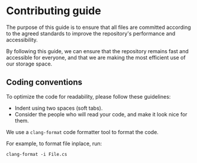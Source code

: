 # Contributing guide

The purpose of this guide is to ensure
that all files are committed according to the agreed standards
to improve the repository's performance and accessibility.

By following this guide, we can ensure that
the repository remains fast and accessible for everyone,
and that we are making the most efficient use of our storage space.

## Coding conventions

To optimize the code for readability, please follow these guidelines:

* Indent using two spaces (soft tabs).
* Consider the people who will read your code, and make it look nice for them.

We use a `clang-format` code formatter tool to format the code.

For example, to format file inplace, run:

    clang-format -i File.cs
